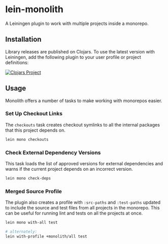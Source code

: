 lein-monolith
=============

A Leiningen plugin to work with multiple projects inside a monorepo.

## Installation

Library releases are published on Clojars. To use the latest version with
Leiningen, add the following plugin to your user profile or project
definitions:

[![Clojars Project](http://clojars.org/mvxcvi/lein-monolith/latest-version.svg)](http://clojars.org/mvxcvi/lein-monolith)

## Usage

Monolith offers a number of tasks to make working with monorepos easier.

### Set Up Checkout Links

The `checkouts` task creates checkout symlinks to all the internal packages that
this project depends on.

```bash
lein mono checkouts
```

### Check External Dependency Versions

This task loads the list of approved versions for external dependencies and
warns if the current project depends on an incorrect version.

```bash
lein mono check-deps
```

### Merged Source Profile

The plugin also creates a profile with `:src-paths` and `:test-paths` updated
to include the source and test files from all projects in the monorepo. This can
be useful for running lint and tests on all the projects at once.

```bash
lein mono with-all test

# alternately:
lein with-profile +monolith/all test
```
